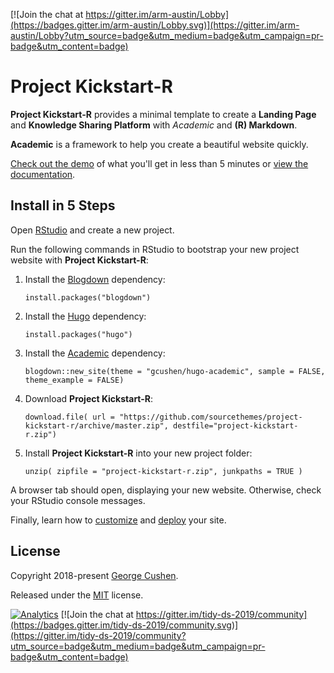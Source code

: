 [![Join the chat at https://gitter.im/arm-austin/Lobby](https://badges.gitter.im/arm-austin/Lobby.svg)](https://gitter.im/arm-austin/Lobby?utm_source=badge&utm_medium=badge&utm_campaign=pr-badge&utm_content=badge)

# Project Kickstart-R

**Project Kickstart-R** provides a minimal template to create a **Landing Page** and **Knowledge Sharing Platform** with *Academic* and **(R) Markdown**.

**Academic** is a framework to help you create a beautiful website quickly.

[Check out the demo](https://sourcethemes.com/academic/) of what you'll get in less than 5 minutes or [view the documentation](https://sourcethemes.com/academic/docs/).


## Install in 5 Steps

Open [RStudio](https://www.rstudio.com/products/rstudio/) and create a new project.

Run the following commands in RStudio to bootstrap your new project website with **Project Kickstart-R**:

1. Install the [Blogdown](https://bookdown.org/yihui/blogdown/) dependency:

    `install.packages("blogdown")`

2. Install the [Hugo](https://gohugo.io/) dependency:

    `install.packages("hugo")`

3. Install the [Academic](https://sourcethemes.com/academic/) dependency:

    `blogdown::new_site(theme = "gcushen/hugo-academic", sample = FALSE, theme_example = FALSE)`

4. Download **Project Kickstart-R**:

    `download.file( url = "https://github.com/sourcethemes/project-kickstart-r/archive/master.zip", destfile="project-kickstart-r.zip")`

5. Install **Project Kickstart-R** into your new project folder:

    `unzip( zipfile = "project-kickstart-r.zip", junkpaths = TRUE )`

A browser tab should open, displaying your new website. Otherwise, check your RStudio console messages.

Finally, learn how to [customize](https://sourcethemes.com/academic/docs/get-started/) and [deploy](https://sourcethemes.com/academic/docs/deployment/) your site.


## License

Copyright 2018-present [George Cushen](https://georgecushen.com).

Released under the [MIT](https://github.com/sourcethemes/project-kickstart-r/blob/master/LICENSE.md) license.

[![Analytics](https://ga-beacon.appspot.com/UA-78646709-2/project-kickstart-r/readme?pixel)](https://github.com/igrigorik/ga-beacon) [![Join the chat at https://gitter.im/tidy-ds-2019/community](https://badges.gitter.im/tidy-ds-2019/community.svg)](https://gitter.im/tidy-ds-2019/community?utm_source=badge&utm_medium=badge&utm_campaign=pr-badge&utm_content=badge)
